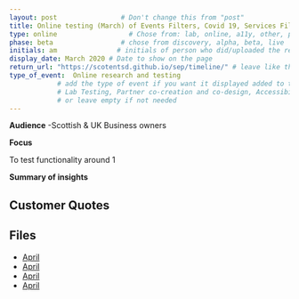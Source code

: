 ```yaml
---
layout: post                # Don't change this from "post"
title: Online testing (March) of Events Filters, Covid 19, Services Filter   # Title to show on the page
type: online                  # Chose from: lab, online, a11y, other, partner
phase: beta                 # chose from discovery, alpha, beta, live
initials: am               # initials of person who did/uploaded the research
display_date: March 2020 # Date to show on the page
return_url: "https://scotentsd.github.io/sep/timeline/" # leave like this         
type_of_event:  Online research and testing            
            # add the type of event if you want it displayed added to the heading when the post if clicked on
            # Lab Testing, Partner co-creation and co-design, Accessibility, Online research and testing, Events, F2F and testing
            # or leave empty if not needed
---
```


**Audience**
-Scottish & UK Business owners

**Focus**

To test functionality around
1

**Summary of insights**

###

## Customer Quotes

## Files
- [April](https://scotentsd.github.io/sep/files/)
- [April](https://scotentsd.github.io/sep/files/)
- [April](https://scotentsd.github.io/sep/files/)
- [April](https://scotentsd.github.io/sep/files/)
